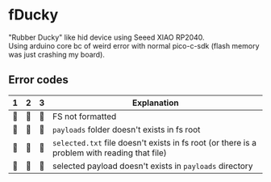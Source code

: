 # fDucky
"Rubber Ducky" like hid device using Seeed XIAO RP2040. <br>
Using arduino core bc of weird error with normal pico-c-sdk 
(flash memory was just crashing my board).

## Error codes
| 1 | 2 | 3 | Explanation |
|---|---|---|---|
| :large_blue_circle: | :large_blue_circle: | :large_blue_circle: | FS not formatted |
| :red_circle: | :red_circle: | :red_circle: | `payloads` folder doesn't exists in fs root  |
| :red_circle: | :red_circle: | :large_blue_circle: | `selected.txt` file doesn't exists in fs root (or there is a problem with reading that file) |
| :red_circle: | :large_blue_circle: | :red_circle: | selected payload doesn't exists in `payloads` directory |